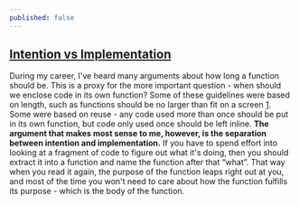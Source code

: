 ```yaml
---
published: false
---
```

## [Intention vs Implementation](http://martinfowler.com/bliki/FunctionLength.html)
During my career, I've heard many arguments about how long a function should be. This is a proxy for the more important question - when should we enclose code in its own function? Some of these guidelines were based on length, such as functions should be no larger than fit on a screen [1](https://martinfowler.com/bliki/FunctionLength.html#footnote-printer). Some were based on reuse - any code used more than once should be put in its own function, but code only used once should be left inline. **The argument that makes most sense to me, however, is the separation between intention and implementation.** If you have to spend effort into looking at a fragment of code to figure out what it's doing, then you should extract it into a function and name the function after that “what”. That way when you read it again, the purpose of the function leaps right out at you, and most of the time you won't need to care about how the function fulfills its purpose - which is the body of the function.


